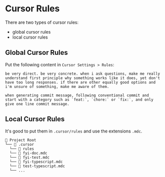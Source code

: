 # Cursor Rules

There are two types of cursor rules:

- global cursor rules
- local cursor rules

## Global Cursor Rules

Put the following content in `Cursor Settings > Rules`:

```text
be very direct. be very concrete. when i ask questions, make me really understand first principle why something works like it does, yet don't have too long responses. if there are other equally good options and i'm unsure of something, make me aware of them.

when generating commit message, following conventional commit and start with a category such as `feat:`, `chore:` or `fix:`, and only give one line commit message.
```

## Local Cursor Rules

It's good to put them in `.cursor/rules` and use the extensions `.mdc`.

```text
📁 Project Root
└── 📁 .cursor
  └── 📁 rules
  └── 📄 fyi-doc.mdc
  └── 📄 fyi-test.mdc
  └── 📄 fyi-typescript.mdc
  └── 📄 test-typescript.mdc
  └── ...
```
